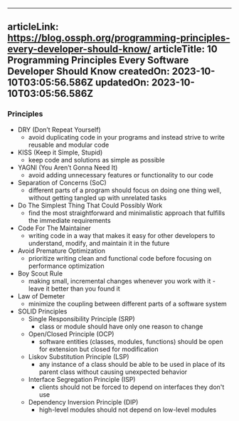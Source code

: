 -----------------------
articleLink: https://blog.ossph.org/programming-principles-every-developer-should-know/
articleTitle: 10 Programming Principles Every Software Developer Should Know
createdOn: 2023-10-10T03:05:56.586Z
updatedOn: 2023-10-10T03:05:56.586Z
-----------------------

### Principles
- DRY (Don’t Repeat Yourself)
  - avoid duplicating code in your programs and instead strive to write reusable and modular code
- KISS (Keep it Simple, Stupid)
  - keep code and solutions as simple as possible
- YAGNI (You Aren’t Gonna Need It)
  - avoid adding unnecessary features or functionality to our code
- Separation of Concerns (SoC)
  - different parts of a program should focus on doing one thing well, without getting tangled up with unrelated tasks
- Do The Simplest Thing That Could Possibly Work
  - find the most straightforward and minimalistic approach that fulfills the immediate requirements
- Code For The Maintainer
  - writing code in a way that makes it easy for other developers to understand, modify, and maintain it in the future
- Avoid Premature Optimization 
  - prioritize writing clean and functional code before focusing on performance optimization
- Boy Scout Rule
  - making small, incremental changes whenever you work with it - leave it better than you found it
- Law of Demeter
  - minimize the coupling between different parts of a software system
- SOLID Principles
  - Single Responsibility Principle (SRP)
    - class or module should have only one reason to change
  - Open/Closed Principle (OCP)
    - software entities (classes, modules, functions) should be open for extension but closed for modification
  - Liskov Substitution Principle (LSP)
    - any instance of a class should be able to be used in place of its parent class without causing unexpected behavior
  - Interface Segregation Principle (ISP)
    - clients should not be forced to depend on interfaces they don't use
  - Dependency Inversion Principle (DIP)
    - high-level modules should not depend on low-level modules







